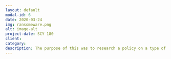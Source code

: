 ```yaml
---
layout: default
modal-id: 6
date: 2020-03-24    
img: ransomeware.png
alt: image-alt
project-date: SCY 180 
client: 
category: 
description: The purpose of this was to research a policy on a type of cyber attack and to write a policy to set the guidlines and protections toward that attack. For this project I researched various company randomsware policies and created a mock policy as shown. 
---
```

